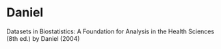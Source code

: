 # Daniel
Datasets in Biostatistics: A Foundation for Analysis in the Health Sciences (8th ed.) by Daniel (2004)
